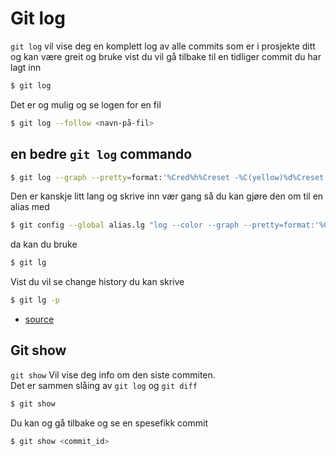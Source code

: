 # Git log

`git log` vil vise deg en komplett log av alle commits som er i prosjekte ditt og kan være greit og bruke vist du vil gå tilbake til en tidliger commit du har lagt inn

```sh
$ git log
```
Det er og mulig og se logen for en fil

```sh
$ git log --follow <navn-på-fil>
```


## en bedre `git log` commando
```sh
$ git log --graph --pretty=format:'%Cred%h%Creset -%C(yellow)%d%Creset %s %Cgreen(%cr) %C(bold blue)<%an>%Creset' --abbrev-commit
```

Den er kanskje litt lang og skrive inn vær gang så du kan gjøre den om til en alias med

```sh
$ git config --global alias.lg "log --color --graph --pretty=format:'%Cred%h%Creset -%C(yellow)%d%Creset %s %Cgreen(%cr) %C(bold blue)<%an>%Creset' --abbrev-commit"
```

da kan du bruke 
```sh
$ git lg
```
Vist du vil se change history du kan skrive
```sh
$ git lg -p
```
- [source](https://coderwall.com/p/euwpig/a-better-git-log)


## Git show

`git show` Vil vise deg info om den siste commiten. <br />
Det er sammen slåing av `git log` og `git diff`

```sh
$ git show
```

Du kan og gå tilbake og se en spesefikk commit

```sh
$ git show <commit_id>
```